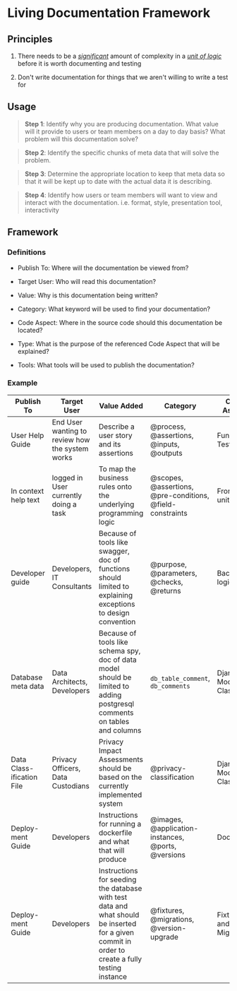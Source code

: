 # Living Documentation Framework

## Principles

1. There needs to be a <u>*significant*</u> amount of complexity in a <u>*unit of logic*</u> before it is worth documenting and testing

2. Don't write documentation for things that we aren't willing to write a test for

## Usage  

> **Step 1**: Identify why you are producing documentation. What value will it provide to users or team members on a day to day basis? What problem will this documentation solve?

> **Step 2**: Identify the specific chunks of meta data that will solve the problem.     

> **Step 3**: Determine the appropriate location to keep that meta data so that it will be kept up to date with the actual data it is describing.  

> **Step 4**: Identify how users or team members will want to view and interact with the documentation.  i.e. format, style, presentation tool, interactivity

## Framework  

### Definitions   

- Publish To: Where will the documentation be viewed from?  

- Target User: Who will read this documentation?  

- Value: Why is this documentation being written?  

- Category: What keyword will be used to find your documentation?  

- Code Aspect: Where in the source code should this documentation be located?   

- Type: What is the purpose of the referenced Code Aspect that will be explained?  

- Tools: What tools will be used to publish the documentation?   

### Example
| Publish To | Target User | Value Added | Category | Code Aspect | Type | Tools |
| ---------- | ----------- | ----- | ------------------ | --------- | -------- | ----- |
| User Help Guide | End User wanting to review how the system works | Describe a user story and its assertions | @process, @assertions, @inputs, @outputs | Functional Tests | Scenarios | GitBook |
| In context help text | logged in User currently doing a task | To map the business rules onto the underlying programming logic | @scopes, @assertions, @pre-conditions, @field-constraints | Front end unit tests | Features | React-DocGen, Mark-down |
| Developer guide | Developers, IT Consultants | Because of tools like swagger, doc of functions should limited to explaining exceptions to design convention | @purpose, @parameters, @checks, @returns | Back end logic | Functions | Sphinx, PY Doc |
| Database meta data  | Data Architects, Developers | Because of tools like schema spy, doc of data model should be limited to adding postgresql comments on tables and columns  | `db_table_comment`, `db_comments` | Django Model Classes | Data Structure | Schema Spy, </br>REPO: [ldf-drf-db-comments](https://github.com/bcgov/ldf-drf-db-comments) |
| Data Class-ification File | Privacy Officers, Data Custodians | Privacy Impact Assessments should be based on the currently implemented system | @privacy-classification | Django Model Classes | Data Class-ification | GitBook |
| Deploy-ment Guide | Developers | Instructions for running a dockerfile and what that will produce | @images, @application-instances, @ports, @versions | Dockerfile | Infra-structure | GitBook |
| Deploy-ment Guide | Developers | Instructions for seeding the database with test data and what should be inserted for a given commit in order to create a fully testing instance | @fixtures, @migrations, @version-upgrade | Fixtures and Migrations | Infra-structure | GitBook |

